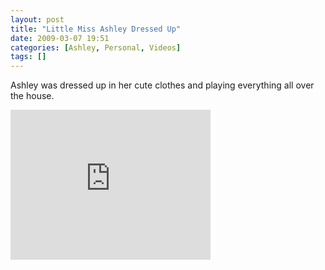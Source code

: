 ```yaml
---
layout: post
title: "Little Miss Ashley Dressed Up"
date: 2009-03-07 19:51
categories: [Ashley, Personal, Videos]
tags: []
---
```



Ashley was dressed up in her cute clothes and playing everything all over the house.
<iframe height="240" src="https://skydrive.live.com/embed?cid=F443C8FEC5D6FFCE&amp;resid=F443C8FEC5D6FFCE%21190&amp;authkey=ANR6u3yJH8rOJt4" frameborder="0" width="320" scrolling="no"></iframe>
